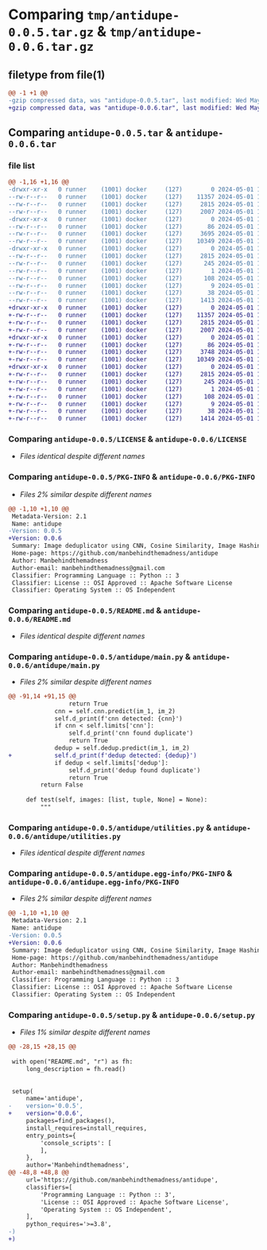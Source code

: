 # Comparing `tmp/antidupe-0.0.5.tar.gz` & `tmp/antidupe-0.0.6.tar.gz`

## filetype from file(1)

```diff
@@ -1 +1 @@
-gzip compressed data, was "antidupe-0.0.5.tar", last modified: Wed May  1 19:39:22 2024, max compression
+gzip compressed data, was "antidupe-0.0.6.tar", last modified: Wed May  1 19:51:09 2024, max compression
```

## Comparing `antidupe-0.0.5.tar` & `antidupe-0.0.6.tar`

### file list

```diff
@@ -1,16 +1,16 @@
-drwxr-xr-x   0 runner    (1001) docker     (127)        0 2024-05-01 19:39:22.934507 antidupe-0.0.5/
--rw-r--r--   0 runner    (1001) docker     (127)    11357 2024-05-01 19:39:19.000000 antidupe-0.0.5/LICENSE
--rw-r--r--   0 runner    (1001) docker     (127)     2815 2024-05-01 19:39:22.934507 antidupe-0.0.5/PKG-INFO
--rw-r--r--   0 runner    (1001) docker     (127)     2007 2024-05-01 19:39:19.000000 antidupe-0.0.5/README.md
-drwxr-xr-x   0 runner    (1001) docker     (127)        0 2024-05-01 19:39:22.930507 antidupe-0.0.5/antidupe/
--rw-r--r--   0 runner    (1001) docker     (127)       86 2024-05-01 19:39:19.000000 antidupe-0.0.5/antidupe/__init__.py
--rw-r--r--   0 runner    (1001) docker     (127)     3695 2024-05-01 19:39:19.000000 antidupe-0.0.5/antidupe/main.py
--rw-r--r--   0 runner    (1001) docker     (127)    10349 2024-05-01 19:39:19.000000 antidupe-0.0.5/antidupe/utilities.py
-drwxr-xr-x   0 runner    (1001) docker     (127)        0 2024-05-01 19:39:22.934507 antidupe-0.0.5/antidupe.egg-info/
--rw-r--r--   0 runner    (1001) docker     (127)     2815 2024-05-01 19:39:22.000000 antidupe-0.0.5/antidupe.egg-info/PKG-INFO
--rw-r--r--   0 runner    (1001) docker     (127)      245 2024-05-01 19:39:22.000000 antidupe-0.0.5/antidupe.egg-info/SOURCES.txt
--rw-r--r--   0 runner    (1001) docker     (127)        1 2024-05-01 19:39:22.000000 antidupe-0.0.5/antidupe.egg-info/dependency_links.txt
--rw-r--r--   0 runner    (1001) docker     (127)      108 2024-05-01 19:39:22.000000 antidupe-0.0.5/antidupe.egg-info/requires.txt
--rw-r--r--   0 runner    (1001) docker     (127)        9 2024-05-01 19:39:22.000000 antidupe-0.0.5/antidupe.egg-info/top_level.txt
--rw-r--r--   0 runner    (1001) docker     (127)       38 2024-05-01 19:39:22.934507 antidupe-0.0.5/setup.cfg
--rw-r--r--   0 runner    (1001) docker     (127)     1413 2024-05-01 19:39:19.000000 antidupe-0.0.5/setup.py
+drwxr-xr-x   0 runner    (1001) docker     (127)        0 2024-05-01 19:51:09.219153 antidupe-0.0.6/
+-rw-r--r--   0 runner    (1001) docker     (127)    11357 2024-05-01 19:50:58.000000 antidupe-0.0.6/LICENSE
+-rw-r--r--   0 runner    (1001) docker     (127)     2815 2024-05-01 19:51:09.219153 antidupe-0.0.6/PKG-INFO
+-rw-r--r--   0 runner    (1001) docker     (127)     2007 2024-05-01 19:50:58.000000 antidupe-0.0.6/README.md
+drwxr-xr-x   0 runner    (1001) docker     (127)        0 2024-05-01 19:51:09.219153 antidupe-0.0.6/antidupe/
+-rw-r--r--   0 runner    (1001) docker     (127)       86 2024-05-01 19:50:58.000000 antidupe-0.0.6/antidupe/__init__.py
+-rw-r--r--   0 runner    (1001) docker     (127)     3748 2024-05-01 19:50:58.000000 antidupe-0.0.6/antidupe/main.py
+-rw-r--r--   0 runner    (1001) docker     (127)    10349 2024-05-01 19:50:58.000000 antidupe-0.0.6/antidupe/utilities.py
+drwxr-xr-x   0 runner    (1001) docker     (127)        0 2024-05-01 19:51:09.219153 antidupe-0.0.6/antidupe.egg-info/
+-rw-r--r--   0 runner    (1001) docker     (127)     2815 2024-05-01 19:51:09.000000 antidupe-0.0.6/antidupe.egg-info/PKG-INFO
+-rw-r--r--   0 runner    (1001) docker     (127)      245 2024-05-01 19:51:09.000000 antidupe-0.0.6/antidupe.egg-info/SOURCES.txt
+-rw-r--r--   0 runner    (1001) docker     (127)        1 2024-05-01 19:51:09.000000 antidupe-0.0.6/antidupe.egg-info/dependency_links.txt
+-rw-r--r--   0 runner    (1001) docker     (127)      108 2024-05-01 19:51:09.000000 antidupe-0.0.6/antidupe.egg-info/requires.txt
+-rw-r--r--   0 runner    (1001) docker     (127)        9 2024-05-01 19:51:09.000000 antidupe-0.0.6/antidupe.egg-info/top_level.txt
+-rw-r--r--   0 runner    (1001) docker     (127)       38 2024-05-01 19:51:09.219153 antidupe-0.0.6/setup.cfg
+-rw-r--r--   0 runner    (1001) docker     (127)     1414 2024-05-01 19:50:58.000000 antidupe-0.0.6/setup.py
```

### Comparing `antidupe-0.0.5/LICENSE` & `antidupe-0.0.6/LICENSE`

 * *Files identical despite different names*

### Comparing `antidupe-0.0.5/PKG-INFO` & `antidupe-0.0.6/PKG-INFO`

 * *Files 2% similar despite different names*

```diff
@@ -1,10 +1,10 @@
 Metadata-Version: 2.1
 Name: antidupe
-Version: 0.0.5
+Version: 0.0.6
 Summary: Image deduplicator using CNN, Cosine Similarity, Image Hashing, Structural Similarity Index Measurement, and Euclidean Distance
 Home-page: https://github.com/manbehindthemadness/antidupe
 Author: Manbehindthemadness
 Author-email: manbehindthemadness@gmail.com
 Classifier: Programming Language :: Python :: 3
 Classifier: License :: OSI Approved :: Apache Software License
 Classifier: Operating System :: OS Independent
```

### Comparing `antidupe-0.0.5/README.md` & `antidupe-0.0.6/README.md`

 * *Files identical despite different names*

### Comparing `antidupe-0.0.5/antidupe/main.py` & `antidupe-0.0.6/antidupe/main.py`

 * *Files 2% similar despite different names*

```diff
@@ -91,14 +91,15 @@
                 return True
             cnn = self.cnn.predict(im_1, im_2)
             self.d_print(f'cnn detected: {cnn}')
             if cnn < self.limits['cnn']:
                 self.d_print('cnn found duplicate')
                 return True
             dedup = self.dedup.predict(im_1, im_2)
+            self.d_print(f'dedup detected: {dedup}')
             if dedup < self.limits['dedup']:
                 self.d_print('dedup found duplicate')
                 return True
         return False
 
     def test(self, images: [list, tuple, None] = None):
         """
```

### Comparing `antidupe-0.0.5/antidupe/utilities.py` & `antidupe-0.0.6/antidupe/utilities.py`

 * *Files identical despite different names*

### Comparing `antidupe-0.0.5/antidupe.egg-info/PKG-INFO` & `antidupe-0.0.6/antidupe.egg-info/PKG-INFO`

 * *Files 2% similar despite different names*

```diff
@@ -1,10 +1,10 @@
 Metadata-Version: 2.1
 Name: antidupe
-Version: 0.0.5
+Version: 0.0.6
 Summary: Image deduplicator using CNN, Cosine Similarity, Image Hashing, Structural Similarity Index Measurement, and Euclidean Distance
 Home-page: https://github.com/manbehindthemadness/antidupe
 Author: Manbehindthemadness
 Author-email: manbehindthemadness@gmail.com
 Classifier: Programming Language :: Python :: 3
 Classifier: License :: OSI Approved :: Apache Software License
 Classifier: Operating System :: OS Independent
```

### Comparing `antidupe-0.0.5/setup.py` & `antidupe-0.0.6/setup.py`

 * *Files 1% similar despite different names*

```diff
@@ -28,15 +28,15 @@
 
 with open("README.md", "r") as fh:
     long_description = fh.read()
 
 
 setup(
     name='antidupe',
-    version='0.0.5',
+    version='0.0.6',
     packages=find_packages(),
     install_requires=install_requires,
     entry_points={
         'console_scripts': [
         ],
     },
     author='Manbehindthemadness',
@@ -48,8 +48,8 @@
     url='https://github.com/manbehindthemadness/antidupe',
     classifiers=[
         'Programming Language :: Python :: 3',
         'License :: OSI Approved :: Apache Software License',
         'Operating System :: OS Independent',
     ],
     python_requires='>=3.8',
-)
+)
```

